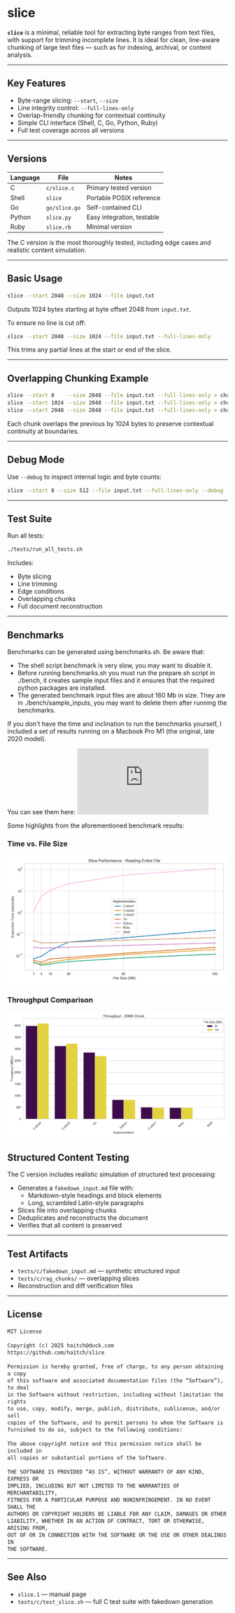 # slice

**`slice`** is a minimal, reliable tool for extracting byte ranges from text files, with support for trimming incomplete lines. It is ideal for clean, line-aware chunking of large text files — such as for indexing, archival, or content analysis.

---

## Key Features

- Byte-range slicing: `--start`, `--size`
- Line integrity control: `--full-lines-only`
- Overlap-friendly chunking for contextual continuity
- Simple CLI interface (Shell, C, Go, Python, Ruby)
- Full test coverage across all versions

---

## Versions

| Language | File              | Notes                            |
|----------|-------------------|----------------------------------|
| C        | `c/slice.c`       | Primary tested version           |
| Shell    | `slice`           | Portable POSIX reference         |
| Go       | `go/slice.go`     | Self-contained CLI               |
| Python   | `slice.py`        | Easy integration, testable       |
| Ruby     | `slice.rb`        | Minimal version                  |

The C version is the most thoroughly tested, including edge cases and realistic content simulation.

---

## Basic Usage

```bash
slice --start 2048 --size 1024 --file input.txt
```

Outputs 1024 bytes starting at byte offset 2048 from `input.txt`.

To ensure no line is cut off:

```bash
slice --start 2048 --size 1024 --file input.txt --full-lines-only
```

This trims any partial lines at the start or end of the slice.

---

## Overlapping Chunking Example

```bash
slice --start 0    --size 2048 --file input.txt --full-lines-only > chunk_000.txt
slice --start 1024 --size 2048 --file input.txt --full-lines-only > chunk_001.txt
slice --start 2048 --size 2048 --file input.txt --full-lines-only > chunk_002.txt
```

Each chunk overlaps the previous by 1024 bytes to preserve contextual continuity at boundaries.

---

## Debug Mode

Use `--debug` to inspect internal logic and byte counts:

```bash
slice --start 0 --size 512 --file input.txt --full-lines-only --debug
```

---

## Test Suite

Run all tests:

```bash
./tests/run_all_tests.sh
```

Includes:
- Byte slicing
- Line trimming
- Edge conditions
- Overlapping chunks
- Full document reconstruction

---
## Benchmarks
Benchmarks can be generated using benchmarks.sh.
Be aware that:
- The shell script benchmark is very slow, you may want to disable it.
- Before running benchmarks.sh you must run the prepare.sh script in ./bench, it creates sample input files and it ensures that the required python packages are installed.
- The generated benchmark input files are about 160 Mb in size. They are in ./bench/sample_inputs,  you may want to delete them after running the benchmarks.

If you don't have the time and inclination to run the benchmarks yourself, I included a set of results running on a Macbook Pro M1 (the original, late 2020 model). 

You can see them here:
![Benchmarks report captured on 2025-05-05](https://ha1tch.github.io/slice/benchmark_report.html)

Some highlights from the aforementioned benchmark results:
### Time vs. File Size

![Time by File Size](https://raw.githubusercontent.com/ha1tch/slice/refs/heads/main/bench/results/plots/time_by_file_size.png)

### Throughput Comparison

![Throughput Comparison](https://raw.githubusercontent.com/ha1tch/slice/refs/heads/main/bench/results/plots/throughput_comparison.png)



## Structured Content Testing

The C version includes realistic simulation of structured text processing:

- Generates a `fakedown_input.md` file with:
  - Markdown-style headings and block elements
  - Long, scrambled Latin-style paragraphs
- Slices file into overlapping chunks
- Deduplicates and reconstructs the document
- Verifies that all content is preserved

---

## Test Artifacts

- `tests/c/fakedown_input.md` — synthetic structured input
- `tests/c/rag_chunks/` — overlapping slices
- Reconstruction and diff verification files

---

## License
```
MIT License

Copyright (c) 2025 haitch@duck.com
https://github.com/ha1tch/slice

Permission is hereby granted, free of charge, to any person obtaining a copy
of this software and associated documentation files (the “Software”), to deal
in the Software without restriction, including without limitation the rights
to use, copy, modify, merge, publish, distribute, sublicense, and/or sell
copies of the Software, and to permit persons to whom the Software is
furnished to do so, subject to the following conditions:

The above copyright notice and this permission notice shall be included in
all copies or substantial portions of the Software.

THE SOFTWARE IS PROVIDED “AS IS”, WITHOUT WARRANTY OF ANY KIND, EXPRESS OR
IMPLIED, INCLUDING BUT NOT LIMITED TO THE WARRANTIES OF MERCHANTABILITY,
FITNESS FOR A PARTICULAR PURPOSE AND NONINFRINGEMENT. IN NO EVENT SHALL THE
AUTHORS OR COPYRIGHT HOLDERS BE LIABLE FOR ANY CLAIM, DAMAGES OR OTHER
LIABILITY, WHETHER IN AN ACTION OF CONTRACT, TORT OR OTHERWISE, ARISING FROM,
OUT OF OR IN CONNECTION WITH THE SOFTWARE OR THE USE OR OTHER DEALINGS IN
THE SOFTWARE.
```
---

## See Also

- `slice.1` — manual page
- `tests/c/test_slice.sh` — full C test suite with fakedown generation
